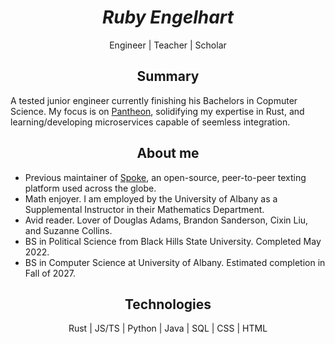 <div align=center>
  <h1><i>Ruby Engelhart</i><br></h1>
</div>
<div align=center>
  <p>
    Engineer | Teacher | Scholar
  </p>
</div>
<div>
  <h2 align=center>Summary</h2>
  <p>
    A tested junior engineer currently finishing his Bachelors in Copmuter Science. My focus is on <a href="https://github.com/coal-rock/Pantheon">Pantheon</a>, solidifying my expertise in Rust, and learning/developing microservices capable of seemless integration. 
  </p>
</div>
<div>
  <h2 align=center>About me</h2>
  <ul>
    <li>Previous maintainer of <a href="https://github.com/StateVoicesNational/Spoke">Spoke</a>, an open-source, peer-to-peer texting platform used across the globe.</li>
    <li>Math enjoyer. I am employed by the University of Albany as a Supplemental Instructor in their Mathematics Department.</li>
    <li>Avid reader. Lover of Douglas Adams, Brandon Sanderson, Cixin Liu, and Suzanne Collins.</li>
    <li>BS in Political Science from Black Hills State University. Completed May 2022.</li>
    <li>BS in Computer Science at University of Albany. Estimated completion in Fall of 2027.</li>
  </ul>
</div>
<div>
<div align=center>
  <h2>Technologies</h2>
  <p>Rust | JS/TS | Python | Java | SQL | CSS | HTML</p>
</div>
